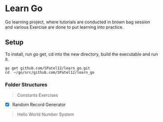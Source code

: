 # Learn Go
Go learning project, where tutorials are conducted in brown bag session and various Exercise are done to put learning into practice.

## Setup
To install, run go get, cd into the new directory, build the executable and run it.
```
go get github.com/SPatel12/learn_go.git
cd  ~/go/src/github.com/SPatel12/learn_go
```

### Folder Structures
> Constants
> Exercises
- [x] Random Record Generator
> Hello World
> Number System

